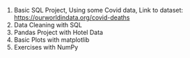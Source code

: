 1. Basic SQL Project, Using some Covid data, Link to dataset: https://ourworldindata.org/covid-deaths
2. Data Cleaning with SQL
3. Pandas Project with Hotel Data
4. Basic Plots with matplotlib
5. Exercises with NumPy

